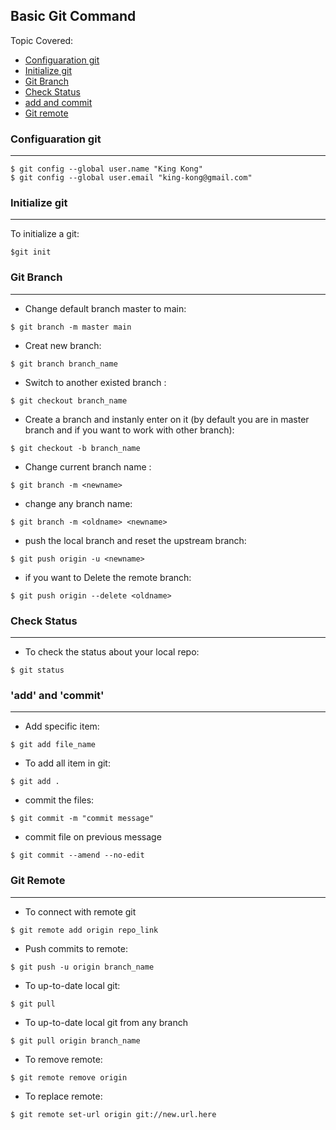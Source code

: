 ## Basic Git Command

Topic Covered: 

*  <a href = "https://github.com/Arif-Shahriar028/Git-Cheat-Sheet/blob/main/git-basic.md#configuaration-git"> Configuaration git </a>
*  <a href = "https://github.com/Arif-Shahriar028/Git-Cheat-Sheet/blob/main/git-basic.md#initialize-git"> Initialize git </a>
*  <a href = "https://github.com/Arif-Shahriar028/Git-Cheat-Sheet/blob/main/git-basic.md#git-branch"> Git Branch </a>
*  <a href = "https://github.com/Arif-Shahriar028/Git-Cheat-Sheet/blob/main/git-basic.md#check-status"> Check Status </a>
*  <a href = "https://github.com/Arif-Shahriar028/Git-Cheat-Sheet/blob/main/git-basic.md#add-and-commit"> add and commit </a>
*  <a href = "https://github.com/Arif-Shahriar028/Git-Cheat-Sheet/blob/main/git-basic.md#git-remote"> Git remote </a>



###  Configuaration git
---

```
$ git config --global user.name "King Kong"
$ git config --global user.email "king-kong@gmail.com"
```

### Initialize git
---

To initialize a git:
```
$git init
```

### Git Branch
---

* Change default branch master to main:
```
$ git branch -m master main
```

*  Creat new branch:
```
$ git branch branch_name
```

* Switch to another existed branch :
```
$ git checkout branch_name
```

* Create a branch and instanly enter on it (by default you are in master branch and if you want to work with other branch):
```
$ git checkout -b branch_name
```

* Change current branch name :
```
$ git branch -m <newname>
```

* change any branch name:
```
$ git branch -m <oldname> <newname> 
```

* push the local branch and reset the upstream branch:
```
$ git push origin -u <newname> 
```

* if you want to Delete the remote branch:
```
$ git push origin --delete <oldname>
```

### Check Status
---

* To check the status about your local repo:
```
$ git status
```

### 'add' and 'commit'
---

* Add specific item:
```
$ git add file_name
```

* To add all item in git:    
```
$ git add .
```

* commit the files:

```
$ git commit -m "commit message"
```

* commit file on previous message

```
$ git commit --amend --no-edit
```

### Git Remote
---

* To connect with remote git
```
$ git remote add origin repo_link
```

* Push commits to remote:
```
$ git push -u origin branch_name
```

* To up-to-date local git:
```
$ git pull
```

* To up-to-date local git from any branch
```
$ git pull origin branch_name
```

* To remove remote:
```
$ git remote remove origin
```

* To replace remote: 
```
$ git remote set-url origin git://new.url.here
```
